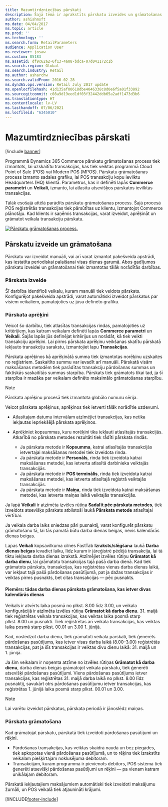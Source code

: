 ```yaml
---
title: Mazumtirdzniecības pārskati
description: Šajā tēmā ir aprakstīts pārskatu izveides un grāmatošanas process.
author: ashishmsft
ms.date: 04/04/2017
ms.topic: article
ms.prod: ''
ms.technology: ''
ms.search.form: RetailParameters
audience: Application User
ms.reviewer: josaw
ms.custom: 85183
ms.assetid: df9c62a2-6f13-4a08-bdca-07d041172c1b
ms.search.region: Global
ms.search.industry: Retail
ms.author: asharchw
ms.search.validFrom: 2016-02-28
ms.dyn365.ops.version: Retail July 2017 update
ms.openlocfilehash: 41d135af00618dbe4046338c8d0e6f5a01f33892
ms.sourcegitcommit: c08a9d19eed1df03f32442ddb65a2adf1473d3b6
ms.translationtype: HT
ms.contentlocale: lv-LV
ms.lasthandoff: 07/06/2021
ms.locfileid: "6345010"
---
```

# <a name="retail-statements"></a>Mazumtirdzniecības pārskati

[!include [banner](includes/banner.md)]

Programmā Dynamics 365 Commerce pārskatu grāmatošanas process tiek izmantots, lai uzskaitītu transakcijas, kas tiek veiktas programmā Cloud Point of Sale (POS) vai Modern POS (MPOS). Pārskatu grāmatošanas process izmanto sadales grafiku, lai POS transakciju kopu ievilktu Headquarters (HQ) klientā. Parametrus, kas ir definēti lapās **Commerce parametri** un **Veikali**, izmanto, lai atlasītu atsevišķos pārskatos ievilktās transakcijas.

Tālāk esošajā attēlā parādīts pārskatu grāmatošanas process. Šajā procesā POS reģistrētās transakcijas tiek pārsūtītas uz klientu, izmantojot Commerce plānotāju. Kad klients ir saņēmis transakcijas, varat izveidot, aprēķināt un grāmatot veikala transakciju pārskatu.

[![Pārskatu grāmatošanas process.](./media/retail-statements.png)](./media/retail-statements.png)

## <a name="creating-and-posting-statements"></a>Pārskatu izveide un grāmatošana

Pārskatu var izveidot manuāli, vai arī varat izmantot pakešveida apstrādi, kas iestatīta periodiskai palaišanai visas dienas garumā. Abos gadījumos pārskatu izveidei un grāmatošanai tiek izmantotas tālāk norādītās darbības.

### <a name="create-the-statement"></a>Pārskata izveide

Šī darbība identificē veikalu, kuram manuāli tiek veidots pārskats. Konfigurējot pakešveida apstrādi, varat automātiski izveidot pārskatus par visiem veikaliem, pamatojoties uz jūsu definēto grafiku.

### <a name="calculate-the-statement"></a>Pārskata aprēķini

Veicot šo darbību, tiek atlasītas transakcijas rindas, pamatojoties uz kritērijiem, kas katram veikalam definēti lapās **Commerce parametri** un **Veikali**. Šajās lapās jūs definējat kritērijus un norādāt, kā tiek veikti transakciju aprēķini. Lai pirms pārskata aprēķinu veikšanas skatītu pārskatā iekļauto transakciju sarakstu, izmantojiet lapu **Transakcijas**.

Pārskata aprēķinos kā aprēķinātā summa tiek izmantotas norēķinu uzskaites no reģistriem. Saskaitīto summu var ievadīt arī manuāli. Pārskatā visām maksāšanas metodēm tiek parādītas transakciju pārdošanas summas un faktiskās saskaitītās summas starpība. Pārskats tiek grāmatots tikai tad, ja šī starpība ir mazāka par veikalam definēto maksimālo grāmatošanas starpību.

> [!NOTE]
> Pārskata aprēķinu procesā tiek izmantota globālo numuru sērija.

Veicot pārskata aprēķinus, aprēķinos tiek ietverti tālāk norādītie uzdevumi.

- Atlasītajam datumu intervālam atzīmējiet transakcijas, kas netika iekļautas iepriekšējā pārskata aprēķinos.
- Aprēķiniet kopsummas, kuru norēķini tika iekļauti atlasītajās transakcijās. Atkarībā no pārskata metodes rezultāti tiek rādīti pārskata rindās.

    - Ja pārskata metode ir **Kopsumma**, katrai atlasītajās transakcijās ietvertajai maksāšanas metodei tiek izveidota rinda.
    - Ja pārskata metode ir **Personāls**, rinda tiek izveidota katrai maksāšanas metodei, kas ietverta atlasītā darbinieka veiktajās transakcijās.
    - Ja pārskata metode ir **POS terminālis**, rinda tiek izveidota katrai maksāšanas metodei, kas ietverta atlasītajā reģistrā veiktajās transakcijās.
    - Ja pārskata metode ir **Maiņa**, rinda tiek izveidota katrai maksāšanas metodei, kas ietverta maiņas laikā veiktajās transakcijās.

Ja lapā **Veikali** ir atzīmēta izvēles rūtiņa **Sadalīt pēc pārskata metodes**, tiek izveidots atsevišķs pārskats atbilstoši laukā **Pārskata metode** atlasītajai vērtībai.

Ja veikala darba laiks sniedzas pāri pusnaktij, varat konfigurēt pārskatu grāmatošanu tā, lai tās pamatā būtu darba dienas beigas, nevis kalendārās dienas beigas.

Lapas **Veikali** kopsavilkuma cilnes FastTab **Izraksts/slēgšana** laukā **Darba dienas beigas** ievadiet laiku, līdz kuram ir jāreģistrē pēdējā transakcija, lai tā tiktu iekļauta darba dienas izrakstā. Atzīmējiet izvēles rūtiņu **Grāmatot kā darba dienu**, lai grāmatotu transakcijas tajā pašā darba dienā. Kad tiek grāmatots pārskats, transakcijas, kas reģistrētas vienas darba dienas laikā, var iekļaut tajā pašā pārdošanas pasūtījumā, pat ja dažas transakcijas ir veiktas pirms pusnakts, bet citas transakcijas — pēc pusnakts.

#### <a name="example-post-a-statement-for-a-business-day-that-extends-over-two-calendar-days"></a>Piemērs: tādas darba dienas pārskata grāmatošana, kas ietver divas kalendārās dienas

Veikals ir atvērts laika posmā no plkst. 8.00 līdz 3.00, un veikala konfigurācijā ir atzīmēta izvēles rūtiņa **Grāmatot kā darba dienu**. 31. maijā tiek reģistrētas veikala transakcijas, kas veiktas laika posmā starp plkst. 8.00 un pusnakti. Tiek reģistrētas arī veikala transakcijas, kas veiktas laika posmā starp plkst. 00.01 un 3.00 1. jūnijā.

Kad, noslēdzot darba dienu, tiek grāmatoti veikala pārskati, tiek ģenerēts pārdošanas pasūtījums, kas ietver visas darba laikā (8.00–3.00) reģistrētās transakcijas, pat ja šīs transakcijas ir veiktas divu dienu laikā: 31. maijā un 1. jūnijā.

Ja šim veikalam ir noņemta atzīme no izvēles rūtiņas **Grāmatot kā darba dienu**, darba dienas beigās grāmatojot veikala pārskatu, tiek ģenerēti atsevišķi pārdošanas pasūtījumi. Viens pārdošanas pasūtījums ietver transakcijas, kas reģistrētas 31. maijā darba laikā no plkst. 8.00 līdz pusnaktij, savukārt otrs pārdošanas pasūtījumu ietver transakcijas, kas reģistrētas 1. jūnijā laika posmā starp plkst. 00.01 un 3.00.

> [!NOTE]
> Lai varētu izveidot pārskatus, pārskata periodā ir jānoslēdz maiņas.

### <a name="post-the-statement"></a>Pārskata grāmatošana

Kad grāmatojat pārskatu, pārskatā tiek izveidoti pārdošanas pasūtījumi un rēķini.

- Pārdošanas transakcijas, kas veiktas skaidrā naudā un bez piegādes, tiek apkopotas vienā pārdošanas pasūtījumā, un to rēķins tiek izrakstīts veikalam piešķirtajam noklusējuma debitoram.
- Transakcijām, kurām programmā ir pievienots debitors, POS sistēmā tiek ģenerēti atsevišķi pārdošanas pasūtījumi un rēķini — pa vienam katram unikālajam debitoram.

Pārskatā iekļautajiem maksājumiem automātiski tiek izveidoti maksājumu žurnāli, un POS veikalā tiek atjaunināti krājumi.


[!INCLUDE[footer-include](../includes/footer-banner.md)]